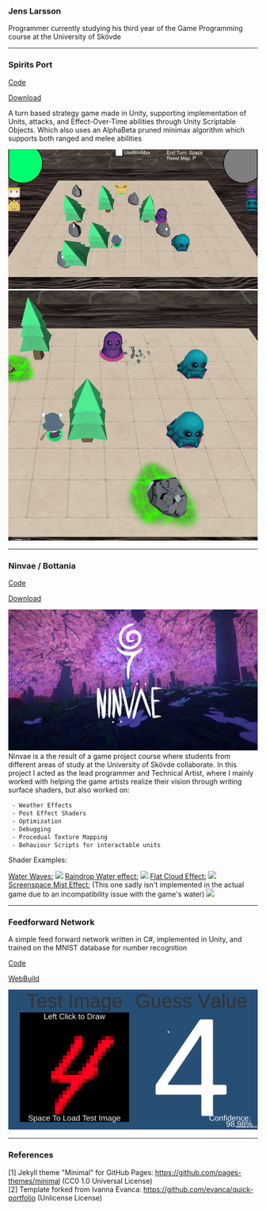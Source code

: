 ### Jens Larsson
Programmer currently studying his third year of the Game Programming course at the University of Skövde
___
### Spirits Port 
[Code](https://github.com/JensLarsson/SpiritsPort)

[Download](https://github.com/JensLarsson/SpiritsPort/raw/master/SpiritsPort.zip)

A turn based strategy game made in Unity, supporting implementation of Units, attacks, and Effect-Over-Time abilities through Unity Scriptable Objects. Which also uses an AlphaBeta pruned minimax algorithm which supports both ranged and melee abilities

<img src="images/SpiritsPort02.gif?raw=true"/>
<img src="images/SpiritsPort01.gif?raw=true"/>

___
### Ninvae / Bottania
[Code](https://github.com/JensLarsson/Botania)

[Download](https://fiore-games.itch.io/ninvae)

<img src="images/Ninvae.jpg?raw=true"/>
Ninvae is a the result of a game project course where students from different areas of study at the University of Skövde collaborate.
In this project I acted as the lead programmer and Technical Artist, where I mainly worked with helping the game artists realize their vision through writing surface shaders, but also worked on:

```
 - Weather Effects
 - Post Effect Shaders
 - Optimization
 - Debugging
 - Procedual Texture Mapping
 - Behaviour Scripts for interactable units
```
Shader Examples:

[Water Waves:](https://github.com/JensLarsson/Botania/blob/master/Assets/Scripts/Shaders/Water.shader)
<img src="images/Waves.gif?raw=true"/>
[Raindrop Water effect:](https://github.com/JensLarsson/Botania/blob/master/Assets/Scripts/Shaders/Water.shader)
<img src="images/RainDrops.gif?raw=true"/>
[Flat Cloud Effect:](https://github.com/JensLarsson/Botania/blob/master/Assets/Scripts/Shaders/Clouds.shader)
<img src="images/RainStop.gif?raw=true"/>
[Screenspace Mist Effect:](https://github.com/JensLarsson/Botania/blob/master/Assets/Programmers/Jens/VissualEffects/MistCameraEffect.shader) 
(This one sadly isn't implemented in the actual game due to an incompatibility issue with the game's water)
<img src="images/Mist.gif?raw=true"/>
___
### Feedforward Network
A simple feed forward network written in C#, implemented in Unity, and trained on the MNIST database for number recognition

 
[Code](https://github.com/JensLarsson/FeedForward)

[WebBuild](https://jenslarsson.github.io/ImagePredictor/)

<img src="images/ImagePredictor.gif?raw=true"/>

___
### References

[1] Jekyll theme "Minimal" for GitHub Pages: https://github.com/pages-themes/minimal (CC0 1.0 Universal License)
<br>[2] Template forked from Ivanna Evanca: https://github.com/evanca/quick-portfolio (Unlicense License)
